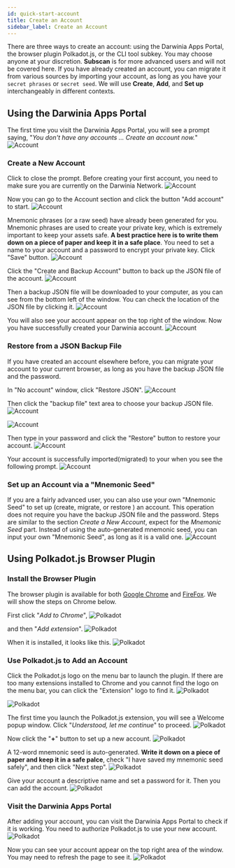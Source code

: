 ```yaml
---
id: quick-start-account
title: Create an Account
sidebar_label: Create an Account
---
```


There are three ways to create an account: using the Darwinia Apps Portal, the browser plugin Polkadot.js, or the CLI tool subkey. You may choose anyone at your discretion. **Subscan** is for more advanced users and will not be covered here. If you have already created an account, you can migrate it from various sources by importing your account, as long as you have your `secret phrases` or `secret seed`. We will use **Create**, **Add**, and **Set up** interchangeably in different contexts.

## Using the Darwinia Apps Portal

The first time you visit the Darwinia Apps Portal, you will see a prompt saying, "*You don't have any accounts ... Create an account now.*"
![Account](assets/quick_start/darwinia-create-account-01.png)

### Create a New Account

Click to close the prompt. Before creating your first account, you need to make sure you are currently on the Darwinia Network.
![Account](assets/quick_start/darwinia-create-account-02.png)

Now you can go to the Account section and click the button "Add	account" to start.
![Account](assets/quick_start/darwinia-create-account-03.png)

Mnemonic phrases (or a raw seed) have already been generated for you. Mnemonic phrases are used to create your private key, which is extremely important to keep your assets safe.  **A best practice here is to write them down on a piece of paper and keep it in a safe place**. You need to set a name to your account and a password to encrypt your private key. Click "Save" button.
![Account](assets/quick_start/darwinia-create-account-04.png)

Click the "Create and Backup Account" button to back up the JSON file of the account.
![Account](assets/quick_start/darwinia-create-account-05.png)

Then a backup JSON file will be downloaded to your computer, as you can see from the bottom left of the window. You can check the location of the JSON file by clicking it.
![Account](assets/quick_start/darwinia-create-account-06.png)

You will also see your account appear on the top right of the window. Now you have successfully created your Darwinia account.
![Account](assets/quick_start/darwinia-create-account-07.png)


### Restore from a JSON Backup File

If you have created an account elsewhere before, you can migrate your account to your current browser, as long as you have the backup JSON file and the password. 

In "No account" window, click "Restore JSON".
![Account](assets/quick_start/darwinia-json-account-01.png)

Then click the "backup file" text area to choose your backup JSON file.
![Account](assets/quick_start/darwinia-json-account-02.png)

![Account](assets/quick_start/darwinia-json-account-03.png)

Then type in your password and click the "Restore" button to restore your account.
![Account](assets/quick_start/darwinia-json-account-04.png)

Your account is successfully imported(migrated) to your when you see the following prompt.
![Account](assets/quick_start/darwinia-json-account-05.png)

### Set up an Account via a "Mnemonic Seed"

If you are a fairly advanced user, you can also use your own "Mnemonic Seed" to set up (create, migrate, or restore ) an account. This operation does not require you have the backup JSON file and the password. Steps are similar to the section *Create a New Account*, expect for the *Mnemonic Seed* part. Instead of using the auto-generated mnemonic seed, you can input your own "Mnemonic Seed", as long as it is a valid one.
![Account](assets/quick_start/darwinia-mnemonic-account.png)

## Using Polkadot.js Browser Plugin

### Install the Browser Plugin

The browser plugin is available for both [Google Chrome](https://chrome.google.com/webstore/detail/polkadot%7Bjs%7D-extension/mopnmbcafieddcagagdcbnhejhlodfdd?hl=en) and [FireFox](https://addons.mozilla.org/en-US/firefox/addon/polkadot-js-extension). We will show the steps on Chrome below. 

First click "*Add to Chrome*",
![Polkadot](assets/quick_start/darwinia-polkadot-account-01.png)

and then "*Add extension*".
![Polkadot](assets/quick_start/darwinia-polkadot-account-02.png)

When it is installed, it looks like this.
![Polkadot](assets/quick_start/darwinia-polkadot-account-03.png)

### Use Polkadot.js to Add an Account

Click the Polkadot.js logo on the menu bar to launch the plugin. If there are too many extensions installed to Chrome and you cannot find the logo on the menu bar, you can click the "Extension" logo to find it.
![Polkadot](assets/quick_start/darwinia-polkadot-account-04.png)

![Polkadot](assets/quick_start/darwinia-polkadot-account-05.png)

The first time you launch the Polkadot.js extension, you will see a Welcome popup window. Click "*Understood, let me continue*" to proceed.
![Polkadot](assets/quick_start/darwinia-polkadot-account-06.png)

Now click the "**+**" button to set up a new account.
![Polkadot](assets/quick_start/darwinia-polkadot-account-07.png)

A 12-word mnemonic seed is auto-generated. **Write it down on a piece of paper and keep it in a safe palce**, check "I have saved my mnemonic seed safely", and then click "Next step".
![Polkadot](assets/quick_start/darwinia-polkadot-account-08.png)

Give your account a descriptive name and set a password for it. Then you can add the account.
![Polkadot](assets/quick_start/darwinia-polkadot-account-09.png)

### Visit the Darwinia Apps Portal
After adding your account, you can visit the Darwinia Apps Portal to check if it is working. You need to authorize Polkadot.js to use your new account.
![Polkadot](assets/quick_start/darwinia-polkadot-account-10.png)

Now you can see your account appear on the top right area of the window. You may need to refresh the page to see it.
![Polkadot](assets/quick_start/darwinia-polkadot-account-11.png)

